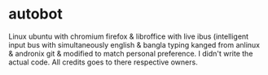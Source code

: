 # autobot
Linux ubuntu with chromium firefox & libroffice with live ibus (intelligent input bus with simultaneously english & bangla typing
kanged from anlinux & andronix git & modified to match personal preference. I didn't write the actual code. All credits goes to there respective owners.
